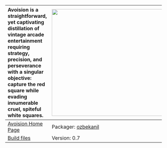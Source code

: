 | Avoision is a straightforward, yet captivating distillation of vintage arcade entertainment requiring strategy, precision, and perseverance with a singular objective: capture the red square while evading innumerable cruel, spiteful white squares. | <a href='http://www.youtube.com/watch?feature=player_embedded&v=XOlcb1Y0kcc' target='_blank'><img src='http://img.youtube.com/vi/XOlcb1Y0kcc/0.jpg' width='425' height=344 /></a> |
|:-------------------------------------------------------------------------------------------------------------------------------------------------------------------------------------------------------------------------------------------------------|:----------------------------------------------------------------------------------------------------------------------------------------------------------------------------------|
|[Avoision Home Page](http://radiusarcade.com/avoision)| Packager: [ozbekanil](ozbekanil.md) |
| [Build files](http://code.google.com/p/happy-kitty/source/browse/trunk/game/arcade/avoision/) | Version: 0.7 |